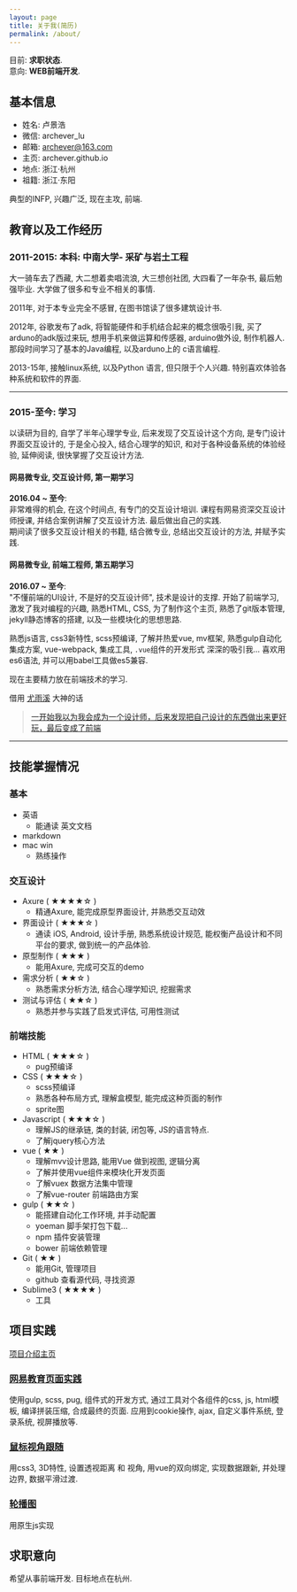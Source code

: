 ```yaml
---
layout: page
title: 关于我(简历)
permalink: /about/
---
```


目前: **求职状态**.<br>
意向: **WEB前端开发**. 

## 基本信息

- 姓名: 卢景浩
- 微信: archever_lu
- 邮箱: archever@163.com
- 主页: archever.github.io
- 地点: 浙江·杭州
- 祖籍: 浙江·东阳

典型的INFP, 兴趣广泛, 现在主攻, 前端. 

## 教育以及工作经历

### 2011-2015: 本科: 中南大学- 采矿与岩土工程
大一骑车去了西藏, 大二想着卖唱流浪, 大三想创社团, 大四看了一年杂书, 最后勉强毕业. 大学做了很多和专业不相关的事情. 

2011年, 对于本专业完全不感冒, 在图书馆读了很多建筑设计书. 

2012年, 谷歌发布了adk, 将智能硬件和手机结合起来的概念很吸引我, 买了arduno的adk版过来玩, 想用手机来做运算和传感器, arduino做外设, 制作机器人. 那段时间学习了基本的Java编程, 以及arduno上的 c语言编程. 

2013-15年, 接触linux系统, 以及Python 语言, 但只限于个人兴趣. 特别喜欢体验各种系统和软件的界面.

----

### 2015-至今: 学习

以读研为目的, 自学了半年心理学专业, 后来发现了交互设计这个方向, 是专门设计界面交互设计的, 于是全心投入, 结合心理学的知识, 和对于各种设备系统的体验经验, 延伸阅读, 很快掌握了交互设计方法. 



#### 网易微专业, 交互设计师, 第一期学习
**2016.04 ~ 至今**: <br>
非常难得的机会, 在这个时间点, 有专门的交互设计培训. 课程有网易资深交互设计师授课, 并结合案例讲解了交互设计方法. 最后做出自己的实践.  
期间读了很多交互设计相关的书籍, 结合微专业, 总结出交互设计的方法, 并赋予实践. 

#### 网易微专业, 前端工程师, 第五期学习
**2016.07 ~ 至今**: <br>
"不懂前端的UI设计, 不是好的交互设计师", 技术是设计的支撑. 开始了前端学习, 激发了我对编程的兴趣, 熟悉HTML, CSS, 为了制作这个主页, 熟悉了git版本管理, jekyll静态博客的搭建, 以及一些模块化的思想思路. 

熟悉js语言, css3新特性, scss预编译, 了解并热爱vue, mv框架, 熟悉gulp自动化集成方案, vue-webpack, 集成工具, `.vue`组件的开发形式 深深的吸引我... 喜欢用es6语法, 并可以用babel工具做es5兼容. 

现在主要精力放在前端技术的学习. <br>

借用 [尤雨溪](https://www.zhihu.com/people/evanyou) 大神的话 <br>

> [一开始我以为我会成为一个设计师，后来发现把自己设计的东西做出来更好玩，最后变成了前端](https://www.zhihu.com/question/49317126/answer/115419918) 

----

## 技能掌握情况

### 基本
- 英语 
	- 能通读 英文文档
- markdown
- mac win 
	- 熟练操作

### 交互设计

- Axure ( ★★★★☆ )
	- 精通Axure, 能完成原型界面设计, 并熟悉交互动效
- 界面设计 ( ★★★☆ )
	- 通读 iOS, Android, 设计手册, 熟悉系统设计规范, 能权衡产品设计和不同平台的要求, 做到统一的产品体验.
- 原型制作 ( ★★★ )
	- 能用Axure, 完成可交互的demo
- 需求分析 ( ★★☆ )
	- 熟悉需求分析方法, 结合心理学知识, 挖掘需求
- 测试与评估 ( ★★☆ )
	- 熟悉并参与实践了启发式评估, 可用性测试

### 前端技能

- HTML ( ★★★☆ )
	- pug预编译  
- CSS ( ★★★☆ )
	- scss预编译
	- 熟悉各种布局方式, 理解盒模型, 能完成这种页面的制作
	- sprite图
- Javascript ( ★★★☆ )
	- 理解JS的继承链, 类的封装, 闭包等, JS的语言特点. 
	- 了解jquery核心方法
- vue ( ★★ )
	- 理解mvv设计思路, 能用Vue 做到视图, 逻辑分离
	- 了解并使用vue组件来模块化开发页面
	- 了解vuex 数据方法集中管理
	- 了解vue-router 前端路由方案
- gulp ( ★★☆ )
	- 能搭建自动化工作环境, 并手动配置
	- yoeman 脚手架打包下载...
	- npm 插件安装管理
	- bower 前端依赖管理
- Git ( ★★ )
	- 能用Git, 管理项目
	- github 查看源代码, 寻找资源
- Sublime3 ( ★★★★ )
	- 工具

## 项目实践
[项目介绍主页](../project/)

### [网易教育页面实践](../project/netease/)
使用gulp, scss, pug, 组件式的开发方式, 通过工具对个各组件的css, js, html模板, 编译拼装压缩, 合成最终的页面. 应用到cookie操作, ajax, 自定义事件系统, 登录系统, 视屏播放等.

### [鼠标视角跟随](../project/mouse3d.html)
用css3, 3D特性, 设置透视距离 和 视角, 用vue的双向绑定, 实现数据跟新, 并处理边界, 数据平滑过渡. 

### [轮播图](../project/slider.html)
用原生js实现

## 求职意向

希望从事前端开发. 目标地点在杭州. 